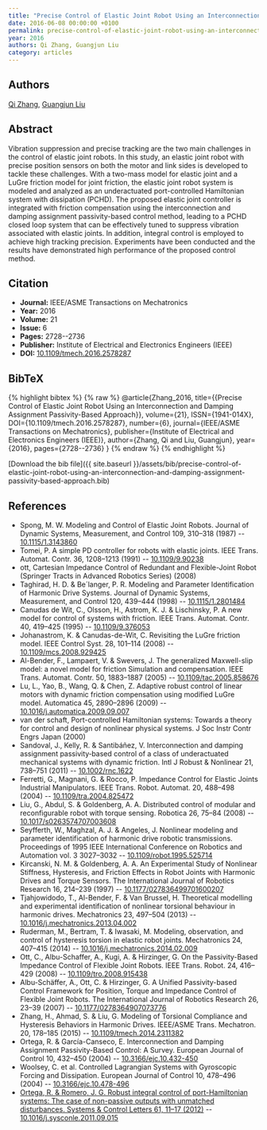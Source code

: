 ```yaml
---
title: "Precise Control of Elastic Joint Robot Using an Interconnection and Damping Assignment Passivity-Based Approach"
date: 2016-06-08 00:00:00 +0100
permalink: precise-control-of-elastic-joint-robot-using-an-interconnection-and-damping-assignment-passivity-based-approach
year: 2016
authors: Qi Zhang, Guangjun Liu
category: articles
---
```

 
## Authors
[Qi Zhang](authors/qi-zhang), [Guangjun Liu](authors/guangjun-liu)
 
## Abstract
Vibration suppression and precise tracking are the two main challenges in the control of elastic joint robots. In this study, an elastic joint robot with precise position sensors on both the motor and link sides is developed to tackle these challenges. With a two-mass model for elastic joint and a LuGre friction model for joint friction, the elastic joint robot system is modeled and analyzed as an underactuated port-controlled Hamiltonian system with dissipation (PCHD). The proposed elastic joint controller is integrated with friction compensation using the interconnection and damping assignment passivity-based control method, leading to a PCHD closed loop system that can be effectively tuned to suppress vibration associated with elastic joints. In addition, integral control is employed to achieve high tracking precision. Experiments have been conducted and the results have demonstrated high performance of the proposed control method.
 
## Citation
- **Journal:** IEEE/ASME Transactions on Mechatronics
- **Year:** 2016
- **Volume:** 21
- **Issue:** 6
- **Pages:** 2728--2736
- **Publisher:** Institute of Electrical and Electronics Engineers (IEEE)
- **DOI:** [10.1109/tmech.2016.2578287](https://doi.org/10.1109/tmech.2016.2578287)
 
## BibTeX
{% highlight bibtex %}
{% raw %}
@article{Zhang_2016,
  title={{Precise Control of Elastic Joint Robot Using an Interconnection and Damping Assignment Passivity-Based Approach}},
  volume={21},
  ISSN={1941-014X},
  DOI={10.1109/tmech.2016.2578287},
  number={6},
  journal={IEEE/ASME Transactions on Mechatronics},
  publisher={Institute of Electrical and Electronics Engineers (IEEE)},
  author={Zhang, Qi and Liu, Guangjun},
  year={2016},
  pages={2728--2736}
}
{% endraw %}
{% endhighlight %}
 
[Download the bib file]({{ site.baseurl }}/assets/bib/precise-control-of-elastic-joint-robot-using-an-interconnection-and-damping-assignment-passivity-based-approach.bib)
 
## References
- Spong, M. W. Modeling and Control of Elastic Joint Robots. Journal of Dynamic Systems, Measurement, and Control 109, 310–318 (1987) -- [10.1115/1.3143860](https://doi.org/10.1115/1.3143860)
- Tomei, P. A simple PD controller for robots with elastic joints. IEEE Trans. Automat. Contr. 36, 1208–1213 (1991) -- [10.1109/9.90238](https://doi.org/10.1109/9.90238)
- ott, Cartesian Impedance Control of Redundant and Flexible-Joint Robot (Springer Tracts in Advanced Robotics Series) (2008)
- Taghirad, H. D. & Be´langer, P. R. Modeling and Parameter Identification of Harmonic Drive Systems. Journal of Dynamic Systems, Measurement, and Control 120, 439–444 (1998) -- [10.1115/1.2801484](https://doi.org/10.1115/1.2801484)
- Canudas de Wit, C., Olsson, H., Astrom, K. J. & Lischinsky, P. A new model for control of systems with friction. IEEE Trans. Automat. Contr. 40, 419–425 (1995) -- [10.1109/9.376053](https://doi.org/10.1109/9.376053)
- Johanastrom, K. & Canudas-de-Wit, C. Revisiting the LuGre friction model. IEEE Control Syst. 28, 101–114 (2008) -- [10.1109/mcs.2008.929425](https://doi.org/10.1109/mcs.2008.929425)
- Al-Bender, F., Lampaert, V. & Swevers, J. The generalized Maxwell-slip model: a novel model for friction Simulation and compensation. IEEE Trans. Automat. Contr. 50, 1883–1887 (2005) -- [10.1109/tac.2005.858676](https://doi.org/10.1109/tac.2005.858676)
- Lu, L., Yao, B., Wang, Q. & Chen, Z. Adaptive robust control of linear motors with dynamic friction compensation using modified LuGre model. Automatica 45, 2890–2896 (2009) -- [10.1016/j.automatica.2009.09.007](https://doi.org/10.1016/j.automatica.2009.09.007)
- van der schaft, Port-controlled Hamiltonian systems: Towards a theory for control and design of nonlinear physical systems. J Soc Instr Contr Engrs Japan (2000)
- Sandoval, J., Kelly, R. & Santibáñez, V. Interconnection and damping assignment passivity‐based control of a class of underactuated mechanical systems with dynamic friction. Intl J Robust &amp; Nonlinear 21, 738–751 (2011) -- [10.1002/rnc.1622](https://doi.org/10.1002/rnc.1622)
- Ferretti, G., Magnani, G. & Rocco, P. Impedance Control for Elastic Joints Industrial Manipulators. IEEE Trans. Robot. Automat. 20, 488–498 (2004) -- [10.1109/tra.2004.825472](https://doi.org/10.1109/tra.2004.825472)
- Liu, G., Abdul, S. & Goldenberg, A. A. Distributed control of modular and reconfigurable robot with torque sensing. Robotica 26, 75–84 (2008) -- [10.1017/s0263574707003608](https://doi.org/10.1017/s0263574707003608)
- Seyfferth, W., Maghzal, A. J. & Angeles, J. Nonlinear modeling and parameter identification of harmonic drive robotic transmissions. Proceedings of 1995 IEEE International Conference on Robotics and Automation vol. 3 3027–3032 -- [10.1109/robot.1995.525714](https://doi.org/10.1109/robot.1995.525714)
- Kircanski, N. M. & Goldenberg, A. A. An Experimental Study of Nonlinear Stiffness, Hysteresis, and Friction Effects in Robot Joints with Harmonic Drives and Torque Sensors. The International Journal of Robotics Research 16, 214–239 (1997) -- [10.1177/027836499701600207](https://doi.org/10.1177/027836499701600207)
- Tjahjowidodo, T., Al-Bender, F. & Van Brussel, H. Theoretical modelling and experimental identification of nonlinear torsional behaviour in harmonic drives. Mechatronics 23, 497–504 (2013) -- [10.1016/j.mechatronics.2013.04.002](https://doi.org/10.1016/j.mechatronics.2013.04.002)
- Ruderman, M., Bertram, T. & Iwasaki, M. Modeling, observation, and control of hysteresis torsion in elastic robot joints. Mechatronics 24, 407–415 (2014) -- [10.1016/j.mechatronics.2014.02.009](https://doi.org/10.1016/j.mechatronics.2014.02.009)
- Ott, C., Albu-Schaffer, A., Kugi, A. & Hirzinger, G. On the Passivity-Based Impedance Control of Flexible Joint Robots. IEEE Trans. Robot. 24, 416–429 (2008) -- [10.1109/tro.2008.915438](https://doi.org/10.1109/tro.2008.915438)
- Albu-Schäffer, A., Ott, C. & Hirzinger, G. A Unified Passivity-based Control Framework for Position, Torque and                 Impedance Control of Flexible Joint Robots. The International Journal of Robotics Research 26, 23–39 (2007) -- [10.1177/0278364907073776](https://doi.org/10.1177/0278364907073776)
- Zhang, H., Ahmad, S. & Liu, G. Modeling of Torsional Compliance and Hysteresis Behaviors in Harmonic Drives. IEEE/ASME Trans. Mechatron. 20, 178–185 (2015) -- [10.1109/tmech.2014.2311382](https://doi.org/10.1109/tmech.2014.2311382)
- Ortega, R. & García-Canseco, E. Interconnection and Damping Assignment Passivity-Based Control: A Survey. European Journal of Control 10, 432–450 (2004) -- [10.3166/ejc.10.432-450](https://doi.org/10.3166/ejc.10.432-450)
- Woolsey, C. et al. Controlled Lagrangian Systems with Gyroscopic Forcing and Dissipation. European Journal of Control 10, 478–496 (2004) -- [10.3166/ejc.10.478-496](https://doi.org/10.3166/ejc.10.478-496)
- [Ortega, R. & Romero, J. G. Robust integral control of port-Hamiltonian systems: The case of non-passive outputs with unmatched disturbances. Systems &amp; Control Letters 61, 11–17 (2012)](robust-integral-control-of-port-hamiltonian-systems-the-case-of-non-passive-outputs-with-unmatched-disturbances) -- [10.1016/j.sysconle.2011.09.015](https://doi.org/10.1016/j.sysconle.2011.09.015)

